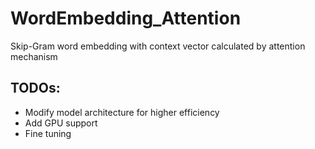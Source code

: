# WordEmbedding_Attention
Skip-Gram word embedding with context vector calculated by attention mechanism

## TODOs:
* Modify model architecture for higher efficiency
* Add GPU support
* Fine tuning
